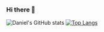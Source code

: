 ### Hi there 👋

<!--
**meskal1/meskal1** is a ✨ _special_ ✨ repository because its `README.md` (this file) appears on your GitHub profile.

Here are some ideas to get you started:

- 🔭 I’m currently working on ...
- 🌱 I’m currently learning ...
- 👯 I’m looking to collaborate on ...
- 🤔 I’m looking for help with ...
- 💬 Ask me about ...
- 📫 How to reach me: ...
- 😄 Pronouns: ...
- ⚡ Fun fact: ...
-->
![Daniel's GitHub stats](https://github-readme-stats.vercel.app/api?username=meskal1&show_icons=true&card_width=450&hide_title=true)
[![Top Langs](https://github-readme-stats.vercel.app/api/top-langs/?username=meskal1&layout=compact&card_width=340)](https://github.com/meskal1/github-readme-stats)
